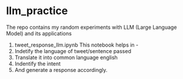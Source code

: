 # llm_practice
The repo contains my random experiments with LLM (Large Language Model) and its applications

1. tweet_response_llm.ipynb
   This notebook helps in -
  1. Indetify the language of tweet/sentence passed
  2. Translate it into common language english
  3. Indentify the intent
  4. And generate a response accordingly.
     
